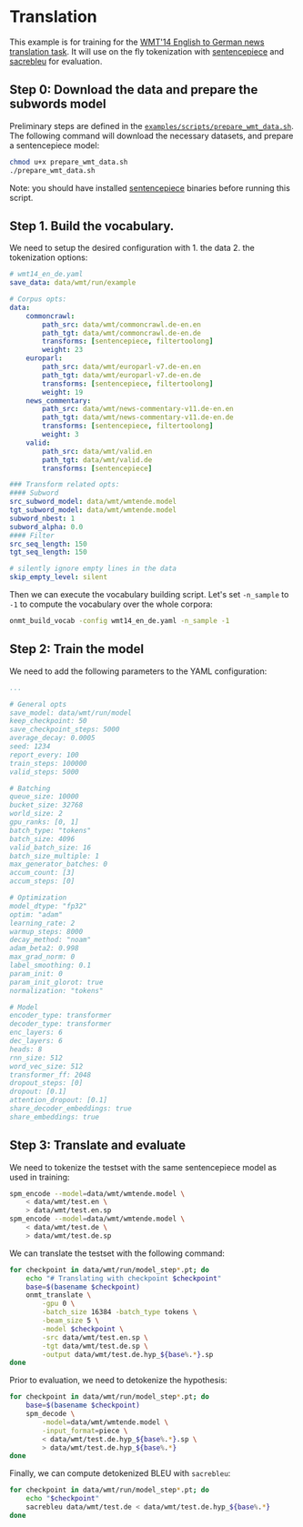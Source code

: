 
# Translation

This example is for training for the [WMT'14 English to German news translation task](https://www.statmt.org/wmt14/translation-task.html). It will use on the fly tokenization with [sentencepiece](https://github.com/google/sentencepiece) and [sacrebleu](https://github.com/mjpost/sacrebleu) for evaluation.


## Step 0: Download the data and prepare the subwords model

Preliminary steps are defined in the [`examples/scripts/prepare_wmt_data.sh`](https://github.com/OpenNMT/OpenNMT-py/tree/master/examples/scripts/prepare_wmt_data.sh). The following command will download the necessary datasets, and prepare a sentencepiece model:
```bash
chmod u+x prepare_wmt_data.sh
./prepare_wmt_data.sh
```

Note: you should have installed [sentencepiece](https://github.com/google/sentencepiece) binaries before running this script.

## Step 1. Build the vocabulary.

We need to setup the desired configuration with 1. the data 2. the tokenization options:

```yaml
# wmt14_en_de.yaml
save_data: data/wmt/run/example

# Corpus opts:
data:
    commoncrawl:
        path_src: data/wmt/commoncrawl.de-en.en
        path_tgt: data/wmt/commoncrawl.de-en.de
        transforms: [sentencepiece, filtertoolong]
        weight: 23
    europarl:
        path_src: data/wmt/europarl-v7.de-en.en
        path_tgt: data/wmt/europarl-v7.de-en.de
        transforms: [sentencepiece, filtertoolong]
        weight: 19
    news_commentary:
        path_src: data/wmt/news-commentary-v11.de-en.en
        path_tgt: data/wmt/news-commentary-v11.de-en.de
        transforms: [sentencepiece, filtertoolong]
        weight: 3
    valid:
        path_src: data/wmt/valid.en
        path_tgt: data/wmt/valid.de
        transforms: [sentencepiece]

### Transform related opts:
#### Subword
src_subword_model: data/wmt/wmtende.model
tgt_subword_model: data/wmt/wmtende.model
subword_nbest: 1
subword_alpha: 0.0
#### Filter
src_seq_length: 150
tgt_seq_length: 150

# silently ignore empty lines in the data
skip_empty_level: silent

```

Then we can execute the vocabulary building script. Let's set `-n_sample` to `-1` to compute the vocabulary over the whole corpora:

```bash
onmt_build_vocab -config wmt14_en_de.yaml -n_sample -1
```

## Step 2: Train the model

We need to add the following parameters to the YAML configuration:

```yaml
...

# General opts
save_model: data/wmt/run/model
keep_checkpoint: 50
save_checkpoint_steps: 5000
average_decay: 0.0005
seed: 1234
report_every: 100
train_steps: 100000
valid_steps: 5000

# Batching
queue_size: 10000
bucket_size: 32768
world_size: 2
gpu_ranks: [0, 1]
batch_type: "tokens"
batch_size: 4096
valid_batch_size: 16
batch_size_multiple: 1
max_generator_batches: 0
accum_count: [3]
accum_steps: [0]

# Optimization
model_dtype: "fp32"
optim: "adam"
learning_rate: 2
warmup_steps: 8000
decay_method: "noam"
adam_beta2: 0.998
max_grad_norm: 0
label_smoothing: 0.1
param_init: 0
param_init_glorot: true
normalization: "tokens"

# Model
encoder_type: transformer
decoder_type: transformer
enc_layers: 6
dec_layers: 6
heads: 8
rnn_size: 512
word_vec_size: 512
transformer_ff: 2048
dropout_steps: [0]
dropout: [0.1]
attention_dropout: [0.1]
share_decoder_embeddings: true
share_embeddings: true
```

## Step 3: Translate and evaluate

We need to tokenize the testset with the same sentencepiece model as used in training:

```bash
spm_encode --model=data/wmt/wmtende.model \
    < data/wmt/test.en \
    > data/wmt/test.en.sp
spm_encode --model=data/wmt/wmtende.model \
    < data/wmt/test.de \
    > data/wmt/test.de.sp
```

We can translate the testset with the following command:

```bash
for checkpoint in data/wmt/run/model_step*.pt; do
    echo "# Translating with checkpoint $checkpoint"
    base=$(basename $checkpoint)
    onmt_translate \
        -gpu 0 \
        -batch_size 16384 -batch_type tokens \
        -beam_size 5 \
        -model $checkpoint \
        -src data/wmt/test.en.sp \
        -tgt data/wmt/test.de.sp \
        -output data/wmt/test.de.hyp_${base%.*}.sp
done
```

Prior to evaluation, we need to detokenize the hypothesis:

```bash
for checkpoint in data/wmt/run/model_step*.pt; do
    base=$(basename $checkpoint)
    spm_decode \
        -model=data/wmt/wmtende.model \
        -input_format=piece \
        < data/wmt/test.de.hyp_${base%.*}.sp \
        > data/wmt/test.de.hyp_${base%.*}
done
```


Finally, we can compute detokenized BLEU with `sacrebleu`:

```bash
for checkpoint in data/wmt/run/model_step*.pt; do
    echo "$checkpoint"
    sacrebleu data/wmt/test.de < data/wmt/test.de.hyp_${base%.*}
done
```
